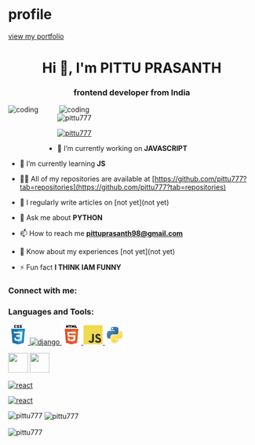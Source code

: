 # profile
<a href="https://react-portfolio-gilt-seven.vercel.app/">view my portfolio</a>

<h1 align="center">Hi 👋, I'm PITTU PRASANTH</h1>
<h3 align="center">frontend developer from India</h3>
<img src="https://media.tenor.com/OoQlWsxH2SEAAAAC/hi-anime-hello.gif" alt="coding" width="100" height="100" align="left">
<img src="https://cdn.dribbble.com/users/1162077/screenshots/3848914/programmer.gif" alt="coding" width="400" align="right">
<p align="left"> <img src="https://komarev.com/ghpvc/?username=pittu777&label=Profile%20views&color=0e75b6&style=flat" alt="pittu777" /> </p>

<p align="left"> <a href="https://github.com/ryo-ma/github-profile-trophy"><img src="https://github-profile-trophy.vercel.app/?username=pittu777" alt="pittu777" /></a> </p>

- 🔭 I’m currently working on **JAVASCRIPT**

- 🌱 I’m currently learning **JS**

- 👨‍💻 All of my repositories are available at [https://github.com/pittu777?tab=repositories](https://github.com/pittu777?tab=repositories)

- 📝 I regularly write articles on [not yet](not yet)

- 💬 Ask me about **PYTHON**

- 📫 How to reach me **pittuprasanth98@gmail.com**

- 📄 Know about my experiences [not yet](not yet)

- ⚡ Fun fact **I THINK IAM FUNNY**

<h3 align="left">Connect with me:</h3>
<p align="left">
</p>

<h3 align="left">Languages and Tools:</h3>
<p align="left"> <a href="https://www.w3schools.com/css/" target="_blank" rel="noreferrer"> <img src="https://raw.githubusercontent.com/devicons/devicon/master/icons/css3/css3-original-wordmark.svg" alt="css3" width="40" height="40"/> </a> <a href="https://www.djangoproject.com/" target="_blank" rel="noreferrer"> <img src="https://cdn.worldvectorlogo.com/logos/django.svg" alt="django" width="40" height="40"/> </a> <a href="https://www.w3.org/html/" target="_blank" rel="noreferrer"> <img src="https://raw.githubusercontent.com/devicons/devicon/master/icons/html5/html5-original-wordmark.svg" alt="html5" width="40" height="40"/> </a> <a href="https://developer.mozilla.org/en-US/docs/Web/JavaScript" target="_blank" rel="noreferrer"> <img src="https://raw.githubusercontent.com/devicons/devicon/master/icons/javascript/javascript-original.svg" alt="javascript" width="40" height="40"/> </a> <a href="https://www.python.org" target="_blank" rel="noreferrer"> <img src="https://raw.githubusercontent.com/devicons/devicon/master/icons/python/python-original.svg" alt="python" width="40" height="40"/> </a> </p>
<img src = "https://cdn.iconscout.com/icon/free/png-256/free-react-1-282599.png?f=webp"  width="40" height="40"/>
<img src = "https://www.svgrepo.com/show/354113/nextjs-icon.svg" width="40" height="40"/>

<p align="left"> <a href="#" target="_blank" rel="noreferrer"> <img src="[https://raw.githubusercontent.com/devicons/devicon/master/icons/css3/css3-original-wordmark.svg](https://cdn.iconscout.com/icon/free/png-256/free-react-1-282599.png?f=webp)" alt="react" width="40" height="40"/> </a>
<p align="left"> <a href="#" target="_blank" rel="noreferrer"> <img src="https://www.svgrepo.com/show/354113/nextjs-icon.svg" alt="react" width="40" height="40"/> </a>

<p><img align="left" src="https://github-readme-stats.vercel.app/api/top-langs?username=pittu777&show_icons=true&locale=en&layout=compact" alt="pittu777" /></p>

<p>&nbsp;<img align="center" src="https://github-readme-stats.vercel.app/api?username=pittu777&show_icons=true&locale=en" alt="pittu777" /></p>

<p><img align="center" src="https://github-readme-streak-stats.herokuapp.com/?user=pittu777&" alt="pittu777" /></p>
